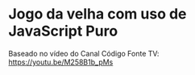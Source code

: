 
# Jogo da velha com uso de JavaScript Puro

Baseado no vídeo do Canal Código Fonte TV: https://youtu.be/M258B1b_pMs